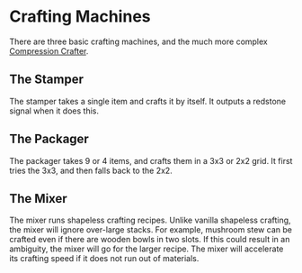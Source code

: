 Crafting Machines
=================
There are three basic crafting machines, and the much more complex [Compression Crafter](compact.html).

The Stamper
-----------
The stamper takes a single item and crafts it by itself.
It outputs a redstone signal when it does this.

The Packager
------------
The packager takes 9 or 4 items, and crafts them in a 3x3 or 2x2 grid.
It first tries the 3x3, and then falls back to the 2x2.

The Mixer
---------
The mixer runs shapeless crafting recipes.
Unlike vanilla shapeless crafting, the mixer will ignore over-large stacks.
For example, mushroom stew can be crafted even if there are wooden bowls in two slots.
If this could result in an ambiguity, the mixer will go for the larger recipe.
The mixer will accelerate its crafting speed if it does not run out of materials.


